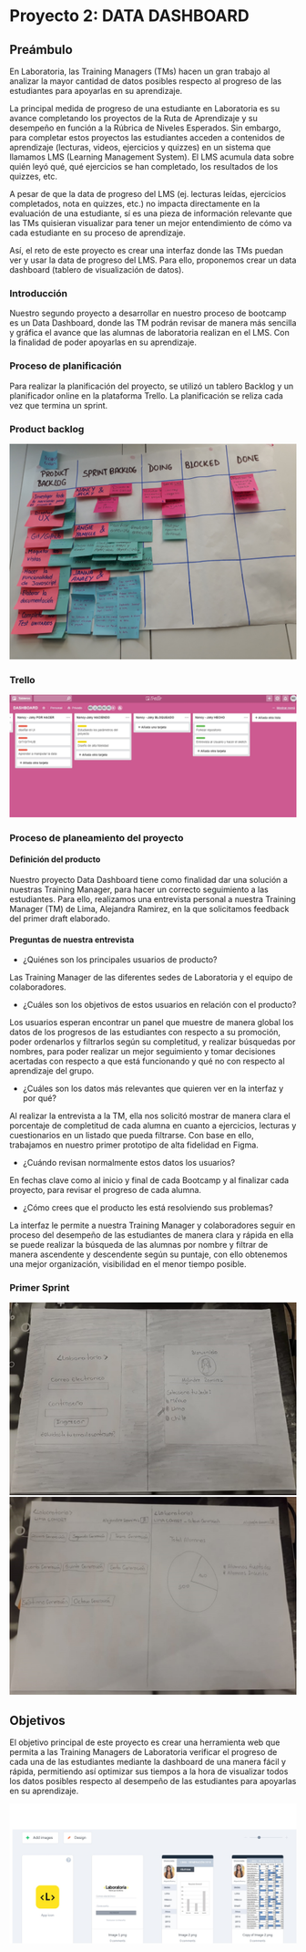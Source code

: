 
# Proyecto 2: DATA DASHBOARD

## Preámbulo
En Laboratoria, las Training Managers (TMs) hacen un gran trabajo al analizar la mayor cantidad de datos posibles respecto al progreso de las estudiantes para apoyarlas en su aprendizaje.

La principal medida de progreso de una estudiante en Laboratoria es su avance completando los proyectos de la Ruta de Aprendizaje y su desempeño en función a la Rúbrica de Niveles Esperados. Sin embargo, para completar estos proyectos las estudiantes acceden a contenidos de aprendizaje (lecturas, videos, ejercicios y quizzes) en un sistema que llamamos LMS (Learning Management System). El LMS acumula data sobre quién leyó qué, qué ejercicios se han completado, los resultados de los quizzes, etc.

A pesar de que la data de progreso del LMS (ej. lecturas leídas, ejercicios completados, nota en quizzes, etc.) no impacta directamente en la evaluación de una estudiante, sí es una pieza de información relevante que las TMs quisieran visualizar para tener un mejor entendimiento de cómo va cada estudiante en su proceso de aprendizaje.

Así, el reto de este proyecto es crear una interfaz donde las TMs puedan ver y usar la data de progreso del LMS. Para ello, proponemos crear un data dashboard (tablero de visualización de datos).

### Introducción
Nuestro segundo proyecto a desarrollar en nuestro proceso de bootcamp es un Data Dashboard, donde las TM podrán revisar de manera más sencilla y gráfica el avance que las alumnas de laboratoria realizan en el LMS. Con la finalidad de poder apoyarlas en su aprendizaje.

### Proceso de planificación
Para realizar la planificación del proyecto, se utilizó un tablero Backlog y un planificador online en la plataforma Trello.
La planificación se reliza cada vez que termina un sprint.

### Product backlog
![Scrum](src/Imagen/scrum.jpg)

### Trello
![Trello](src/Imagen/trello.jpg)

### Proceso de planeamiento del proyecto
#### Definición del producto 
Nuestro proyecto Data Dashboard tiene como finalidad dar una solución a nuestras Training Manager, para hacer un correcto seguimiento a las estudiantes.
Para ello, realizamos una entrevista personal a nuestra Training Manager (TM) de Lima, Alejandra Ramirez, en la que solicitamos feedback del primer draft elaborado.
#### Preguntas de nuestra entrevista
* ¿Quiénes son los principales usuarios de producto?

Las Training Manager de las diferentes sedes de Laboratoria y el equipo de colaboradores.

* ¿Cuáles son los objetivos de estos usuarios en relación con el producto?

Los usuarios esperan encontrar un panel que muestre de manera global los datos de los progresos de las estudiantes con respecto a su promoción, poder ordenarlos y filtrarlos  según su completitud, y realizar búsquedas por nombres, para poder realizar un mejor seguimiento y tomar decisiones acertadas con respecto a que está funcionando y qué no con respecto al aprendizaje del grupo. 

* ¿Cuáles son los datos más relevantes que quieren ver en la interfaz y por qué?

Al realizar la entrevista a la TM, ella nos solicitó mostrar de manera clara el porcentaje de completitud de cada alumna en cuanto a ejercicios, lecturas  y cuestionarios en un listado que pueda filtrarse. Con base en ello, trabajamos en nuestro primer prototipo de alta fidelidad en Figma.

* ¿Cuándo revisan normalmente estos datos los usuarios?

En fechas clave como al inicio y final de cada Bootcamp y al finalizar cada proyecto, para revisar el progreso de cada alumna.

* ¿Cómo crees que el producto les está resolviendo sus problemas?

La interfaz le permite a nuestra Training Manager y colaboradores seguir en proceso del desempeño de las estudiantes de manera clara y rápida en ella se puede realizar la búsqueda de las alumnas por nombre y filtrar de manera ascendente y descendente según su puntaje, con ello obtenemos una mejor organización, visibilidad en el menor tiempo posible.

### Primer Sprint 


![Boceto](src/Imagen/pagina1.jpg)
![Boceto](src/Imagen/pagina%202.jpg)

## Objetivos 

El objetivo principal de este proyecto es crear una herramienta web que permita a las Training Managers de Laboratoria verificar el progreso de cada una de las estudiantes mediante la dashboard de una manera fácil y rápida,  permitiendo así optimizar sus tiempos a la hora de  visualizar todos los datos posibles respecto al desempeño de las estudiantes para apoyarlas en su aprendizaje. 

![Prototipo](src/Imagen/Prototipo-Marvel.jpg)

